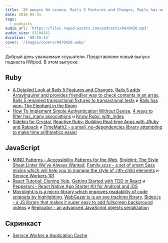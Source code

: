 ```yaml
---
title: '20 выпуск 04 сезона. Rails 5 Features and Changes, Rails has won, MIND Patterns, Stylelint, Pepperoni, Microlight.js и прочее'
date: 2016-05-31
tags:
  - podcasts
audio_url: 'https://files.rwpod-assets.com/podcasts/04/0420.mp3'
audio_size: 53104161
duration: '00:55:12'
cover: '/images/covers/04/0420.webp'
---
```


Добрый день уважаемые слушатели. Представляем новый выпуск подкаста RWpod. В этом выпуске:

## Ruby

- [A Detailed Look at Rails 5 Features and Changes](http://www.railscarma.com/blog/technical-articles/a-detailed-look-rails-5-features-changes/), [Rails 5 adds ArrayInquirer and provides friendlier way to check contents in an array](http://blog.bigbinary.com/2016/05/27/rails-5-introduces-active-support-array-inquirer.html), [Rails 5 renamed transactional fixtures to transactional tests](http://blog.bigbinary.com/2016/05/26/rails-5-renamed-transactional-fixtures-to-transactional-tests.html) и [Rails has won: The Elephant in the Room](http://www.akitaonrails.com/2016/05/23/rails-has-won-the-elephant-in-the-room)
- [How To Implement Simple Authentication Without Devise](http://www.rubypigeon.com/posts/how-to-implement-simple-authentication-without-devise/), [4 ways to filter has_many associations](http://ducktypelabs.com/four-ways-to-filter-has_many-associations/) и [Know Ruby: with_index](http://aaronlasseigne.com/2016/05/24/know-ruby-with_index/)
- [Sidekiq for Crystal](http://www.mikeperham.com/2016/05/25/sidekiq-for-crystal/), [Reactive Ruby: Building Real-time Apps with JRuby and Ratpack](https://blog.heroku.com/archives/2016/5/24/reactive_ruby_building_real_time_apps_with_jruby_and_ratpack) и [TimeMath2 - a small, no-dependencies library attempting to make time arithmetics easier](https://github.com/zverok/time_math2)

## JavaScript

- [MIND Patterns - Accessibility Patterns for the Web](https://ebay.gitbooks.io/mindpatterns/content/), [Stylelint: The Style Sheet Linter We’ve Always Wanted](https://www.smashingmagazine.com/2016/05/stylelint-the-style-sheet-linter-weve-always-wanted/), [Family.scss - a set of smart Sass mixins which will help you to manage the style of :nth-child elements](http://lukyvj.github.io/family.scss/) и [Service Workers 101](https://github.com/delapuente/service-workers-101/)
- [React Tutorial: Cloning Yelp](https://www.fullstackreact.com/articles/react-tutorial-cloning-yelp/), [Getting Started with TDD in React](https://semaphoreci.com/community/tutorials/getting-started-with-tdd-in-react) и [Pepperoni - React Native App Starter Kit for Android and iOS](http://getpepperoni.com/)
- [Microlight.js is a micro-library which improves readability of code snippets by highlighting](http://asvd.github.io/microlight/), [WebGazer.js is an eye tracking library](http://webgazer.cs.brown.edu/), [Bideo.js - a JS library that makes it super easy to add fullscreen background videos](https://rishabhp.github.io/bideo.js/) и [Replicator - an advanced JavaScript objects serialization](https://github.com/inikulin/replicator)

## Скринкаст

- [Service Worker и Application Cache](https://www.youtube.com/watch?v=b-KM44kqgxs)
